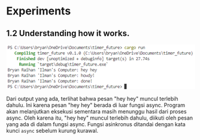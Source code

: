 # Experiments

## 1.2 Understanding how it works.

![alt text](./pngs/1.1.png)

Dari output yang ada, terlihat bahwa pesan "hey hey" muncul terlebih dahulu. Ini karena pesan "hey hey" berada di luar fungsi async. Program akan melanjutkan eksekusi sementara masih menunggu hasil dari proses async. Oleh karena itu, "hey hey" muncul terlebih dahulu, diikuti oleh pesan yang ada di dalam fungsi async. Fungsi asinkronus ditandai dengan kata kunci `async` sebelum kurung kurawal.
